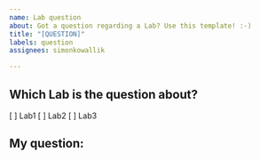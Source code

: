 ```yaml
---
name: Lab question
about: Got a question regarding a Lab? Use this template! :-)
title: "[QUESTION]"
labels: question
assignees: simonkowallik

---
```


## Which Lab is the question about?
[ ] Lab1
[ ] Lab2
[ ] Lab3

## My question:
